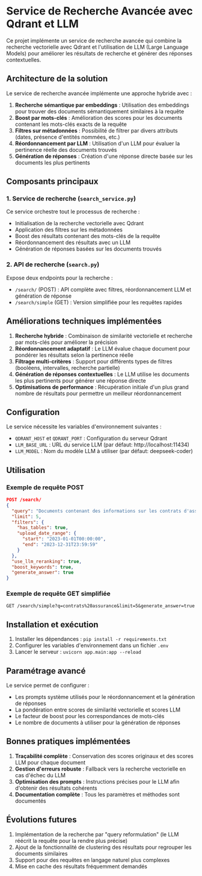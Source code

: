 # Service de Recherche Avancée avec Qdrant et LLM

Ce projet implémente un service de recherche avancée qui combine la recherche vectorielle avec Qdrant et l'utilisation de LLM (Large Language Models) pour améliorer les résultats de recherche et générer des réponses contextuelles.

## Architecture de la solution

Le service de recherche avancée implémente une approche hybride avec :

1. **Recherche sémantique par embeddings** : Utilisation des embeddings pour trouver des documents sémantiquement similaires à la requête
2. **Boost par mots-clés** : Amélioration des scores pour les documents contenant les mots-clés exacts de la requête
3. **Filtres sur métadonnées** : Possibilité de filtrer par divers attributs (dates, présence d'entités nommées, etc.)
4. **Réordonnancement par LLM** : Utilisation d'un LLM pour évaluer la pertinence réelle des documents trouvés
5. **Génération de réponses** : Création d'une réponse directe basée sur les documents les plus pertinents

## Composants principaux

### 1. Service de recherche (`search_service.py`)

Ce service orchestre tout le processus de recherche :
- Initialisation de la recherche vectorielle avec Qdrant
- Application des filtres sur les métadonnées
- Boost des résultats contenant des mots-clés de la requête
- Réordonnancement des résultats avec un LLM
- Génération de réponses basées sur les documents trouvés

### 2. API de recherche (`search.py`)

Expose deux endpoints pour la recherche :
- `/search/` (POST) : API complète avec filtres, réordonnancement LLM et génération de réponse
- `/search/simple` (GET) : Version simplifiée pour les requêtes rapides

## Améliorations techniques implémentées

1. **Recherche hybride** : Combinaison de similarité vectorielle et recherche par mots-clés pour améliorer la précision
2. **Réordonnancement adaptatif** : Le LLM évalue chaque document pour pondérer les résultats selon la pertinence réelle
3. **Filtrage multi-critères** : Support pour différents types de filtres (booléens, intervalles, recherche partielle)
4. **Génération de réponses contextuelles** : Le LLM utilise les documents les plus pertinents pour générer une réponse directe
5. **Optimisations de performance** : Récupération initiale d'un plus grand nombre de résultats pour permettre un meilleur réordonnancement

## Configuration

Le service nécessite les variables d'environnement suivantes :
- `QDRANT_HOST` et `QDRANT_PORT` : Configuration du serveur Qdrant
- `LLM_BASE_URL` : URL du service LLM (par défaut: http://localhost:11434)
- `LLM_MODEL` : Nom du modèle LLM à utiliser (par défaut: deepseek-coder)

## Utilisation

### Exemple de requête POST

```json
POST /search/
{
  "query": "Documents contenant des informations sur les contrats d'assurance",
  "limit": 5,
  "filters": {
    "has_tables": true,
    "upload_date_range": {
      "start": "2023-01-01T00:00:00",
      "end": "2023-12-31T23:59:59"
    }
  },
  "use_llm_reranking": true,
  "boost_keywords": true,
  "generate_answer": true
}
```

### Exemple de requête GET simplifiée

```
GET /search/simple?q=contrats%20assurance&limit=5&generate_answer=true
```

## Installation et exécution

1. Installer les dépendances : `pip install -r requirements.txt`
2. Configurer les variables d'environnement dans un fichier `.env`
3. Lancer le serveur : `uvicorn app.main:app --reload`

## Paramétrage avancé

Le service permet de configurer :
- Les prompts système utilisés pour le réordonnancement et la génération de réponses
- La pondération entre scores de similarité vectorielle et scores LLM
- Le facteur de boost pour les correspondances de mots-clés
- Le nombre de documents à utiliser pour la génération de réponses

## Bonnes pratiques implémentées

1. **Traçabilité complète** : Conservation des scores originaux et des scores LLM pour chaque document
2. **Gestion d'erreurs robuste** : Fallback vers la recherche vectorielle en cas d'échec du LLM
3. **Optimisation des prompts** : Instructions précises pour le LLM afin d'obtenir des résultats cohérents
4. **Documentation complète** : Tous les paramètres et méthodes sont documentés

## Évolutions futures

1. Implémentation de la recherche par "query reformulation" (le LLM réécrit la requête pour la rendre plus précise)
2. Ajout de la fonctionnalité de clustering des résultats pour regrouper les documents similaires
3. Support pour des requêtes en langage naturel plus complexes
4. Mise en cache des résultats fréquemment demandés 